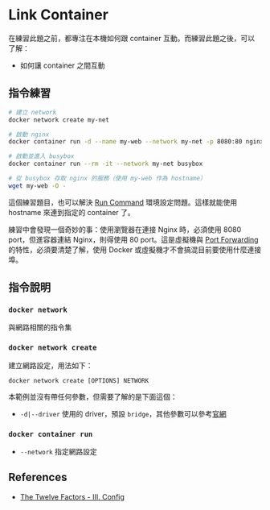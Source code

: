 # Link Container

在練習此題之前，都專注在本機如何跟 container 互動。而練習此題之後，可以了解：

* 如何讓 container 之間互動

## 指令練習

```bash
# 建立 network
docker network create my-net

# 啟動 nginx
docker container run -d --name my-web --network my-net -p 8080:80 nginx:alpine

# 啟動並進入 busybox
docker container run --rm -it --network my-net busybox

# 從 busybox 存取 nginx 的服務（使用 my-web 作為 hostname）
wget my-web -O -
```

這個練習題目，也可以解決 [Run Command](exercises-04-run-command.md) 環境設定問題。這樣就能使用 hostname 來連到指定的 container 了。

練習中會發現一個奇妙的事：使用瀏覽器在連接 Nginx 時，必須使用 8080 port，但進容器連結 Nginx，則得使用 80 port。這是虛擬機與 [Port Forwarding](exercises-03-port-forwarding.md) 的特性，必須要清楚了解，使用 Docker 或虛擬機才不會搞混目前要使用什麼連接埠。

## 指令說明

### `docker network`

與網路相關的指令集

### `docker network create`

建立網路設定，用法如下：

```
docker network create [OPTIONS] NETWORK
```

本範例並沒有帶任何參數，但需要了解的是下面這個：

* `-d|--driver` 使用的 driver，預設 `bridge`，其他參數可以參考[官網](https://docs.docker.com/network/#network-drivers)

### `docker container run`

* `--network` 指定網路設定

## References

* [The Twelve Factors - III. Config](https://12factor.net/config)
